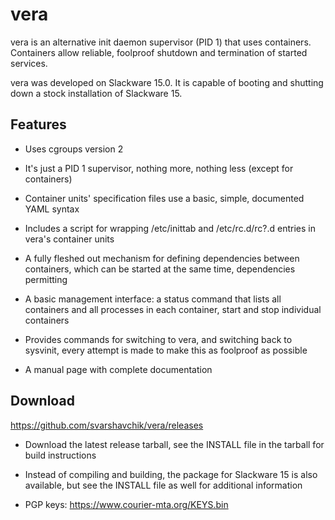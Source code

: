 vera
====

vera is an alternative init daemon supervisor (PID 1) that uses containers.
Containers allow reliable, foolproof shutdown and termination of started
services.

vera was developed on Slackware 15.0. It is capable of booting and
shutting down a stock installation of Slackware 15.

Features
--------

* Uses cgroups version 2

* It's just a PID 1 supervisor, nothing more, nothing less (except for
containers)

* Container units' specification files use a basic, simple, documented
YAML syntax

* Includes a script for wrapping /etc/inittab and /etc/rc.d/rc?.d
entries in vera's container units

* A fully fleshed out mechanism for defining dependencies between containers,
which can be started at the same time, dependencies permitting

* A basic management interface: a status command that lists all containers and
all processes in each container, start and stop individual containers

* Provides commands for switching to vera, and switching back to sysvinit,
every attempt is made to make this as foolproof as possible

* A manual page with complete documentation

Download
--------

https://github.com/svarshavchik/vera/releases

- Download the latest release tarball, see the INSTALL file in the tarball
for build instructions

- Instead of compiling and building, the package for Slackware 15 is also
available, but see the INSTALL file as well for additional information

- PGP keys: https://www.courier-mta.org/KEYS.bin

